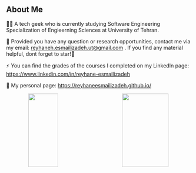 ## About Me
👩‍💻 A tech geek who is currently studying Software Engineering Specialization of Engieerning Sciences at University of Tehran.

📩 Provided you have any question or research opportunities, contact me via my email: reyhaneh.esmailizadeh.ut@gmail.com
. If you find any material helpful, dont forget to star!🌟

⚡ You can find the grades of the courses I completed on my LinkedIn page: https://www.linkedin.com/in/reyhane-esmailizadeh

🔭 My personal page: https://reyhaneesmailizadeh.github.io/

<div align="center">
<!--   <img width="33%" align="right" height="200" src="https://github-readme-stats.vercel.app/api?username=Reyhaneesmailizadeh&show_icons=true&theme=vision-friendly-dark"> -->
  <img width="40%" align="left" height="200" src="https://github-readme-stats.vercel.app/api/top-langs/?username=Reyhaneesmailizadeh&size_weight=0.0005&count_weight=0.3&layout=compact&theme=vision-friendly-dark">
  <img width="50%"  align = "right" height="200" src="https://github-readme-streak-stats.herokuapp.com/?user=Reyhaneesmailizadeh&count_private=true&theme=vision-friendly-dark">
</div>



<!--
**Reyhaneesmailizadeh/Reyhaneesmailizadeh** is a ✨ _special_ ✨ repository because its `README.md` (this file) appears on your GitHub profile.

Here are some ideas to get you started:

- 🔭 I’m currently working on ...
- 🌱 I’m currently learning ...
- 👯 I’m looking to collaborate on ...
- 🤔 I’m looking for help with ...
- 💬 Ask me about ...
- 📫 How to reach me: ...
- 😄 Pronouns: ...
- ⚡ Fun fact: ...
-->
